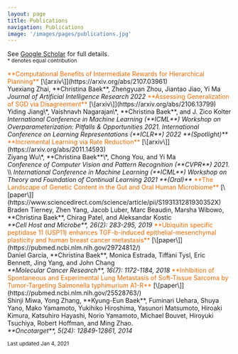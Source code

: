 ```yaml
---
layout: page
title: Publications
navigation: Publications
image: '/images/pages/publications.jpg'
---
```

See [Google Scholar](https://scholar.google.com/citations?user=8jVzL_YAAAAJ&hl=en) for full details.<br/>
<sub> * denotes equal contribution </sub>

<span style="color:#ea6a05">
**Computational Benefits of Intermediate Rewards for Hierarchical Planning**
</span> [\[arxiv\]](https://arxiv.org/abs/2107.03961) <br/> Yuexiang Zhai, **Christina Baek**, Zhengyuan Zhou, Jiantao Jiao, Yi Ma <br/> 
<em> Journal of Artificial Intelligence Research 2022 </em>

<span style="color:#ea6a05">
**Assessing Generalization of SGD via Disagreement** </span> [\[arxiv\]](https://arxiv.org/abs/2106.13799) <br/> Yiding Jiang\*, Vaishnavh Nagarajan\*, **Christina Baek**, and J. Zico Kolter <br/>
<em> International Conference in Machine Learning (**ICML**) Workshop on Overparameterization: Pitfalls & Opportunities 2021. </em>
<em>  International Conference on Learning Representations (**ICLR**) 2022 **(Spotlight)**</em>

<span style="color:#ea6a05">
**Incremental Learning via Rate Reduction** </span>  [\[arxiv\]](https://arxiv.org/abs/2011.14593) <br/> Ziyang Wu\*, **Christina Baek**\*, Chong You, and Yi Ma <br/> <em> Conference of Computer Vision and Pattern Recognition (**CVPR**) 2021. </em> \\
<em> International Conference in Machine Learning (**ICML**) Workshop on Theory and Foundation of Continual Learning 2021 **(Oral)** </em>

<span style="color:#ea6a05">
**The Landscape of Genetic Content in the Gut and Oral Human Microbiome** </span> [\[paper\]](https://www.sciencedirect.com/science/article/pii/S193131281930352X) <br/> Braden Tierney, Zhen Yang, Jacob Luber, Marc Beaudin, Marsha Wibowo, **Christina Baek**, Chirag Patel, and Aleksandar Kostic <br/> <em>**Cell Host and Microbe**, 26(2): 283-295, 2019</em>

<span style="color:#ea6a05">
**Ubiquitin specific peptidase 11 (USP11) enhances TGF-b-induced epithelial-mesenchymal plasticity and human breast cancer metastasis** </span>  [\[paper\]](https://pubmed.ncbi.nlm.nih.gov/29724812/) <br/> Daniel Garcia, **Christina Baek**, Monica Estrada, Tiffani Tysl, Eric Bennett, Jing Yang, and John Chang <br/> <em>**Molecular Cancer Research**, 16(7): 1172-1184, 2018</em>

<span style="color:#ea6a05">
**Inhibition of Spontaneous and Experimental Lung Metastasis of Soft-Tissue Sarcoma by Tumor-Targeting Salmonella typhimurium A1-R** </span> [\[paper\]](https://pubmed.ncbi.nlm.nih.gov/25528763/) <br/> Shinji Miwa, Yong Zhang, **Kyung-Eun Baek**, Fuminari Uehara, Shuya Yano, Mako Yamamoto, Yukihiko Hiroshima, Yasunori Matsumoto, Hiroaki Kimura, Katsuhiro Hayashi, Norio Yamamoto, Michael Bouvet, Hiroyuki Tsuchiya, Robert Hoffman, and Ming Zhao. <br/> <em>**Oncotarget**, 5(24): 12849-12861, 2014</em>



<sub>Last updated Jan 4, 2021 </sub>

